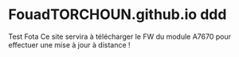 # FouadTORCHOUN.github.io ddd
Test Fota
Ce site servira à télécharger le FW du module A7670 pour effectuer une mise à jour à distance !

